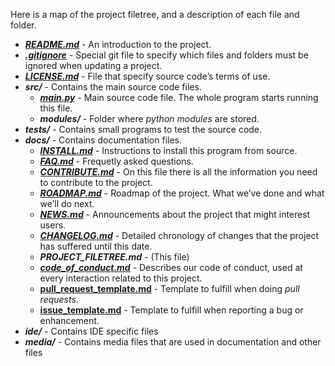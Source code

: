 Here is a map of the project filetree, and a description of each file and folder.

- ***[README.md](../README.md)*** - An introduction to the project.
- [***.gitignore***](../.gitignore) - Special git file to specify which files and folders must be ignored when updating a project.
- [***LICENSE.md***](../LICENSE.md) - File that specify source code’s terms of use.
- ***src/*** - Contains the main source code files.
  - ***[main.py](./main.py)*** - Main source code file. The whole program starts running this file.
  - ***modules/*** - Folder where *python modules* are stored.
- ***tests/*** - Contains small programs to test the source code.
- ***docs/*** - Contains documentation files.
  - ***[INSTALL.md](./INSTALL.md)*** - Instructions to install this program from source.
  - ***[FAQ.md](./FAQ.md)*** - Frequetly asked questions.
  - ***[CONTRIBUTE.md](./CONTRIBUTE.md)*** - On this file there is all the information you need to contribute to the project.
  - [***ROADMAP.md***](./ROADMAP.md) - Roadmap of the project. What we’ve done and what we’ll do next.
  - ***[NEWS.md](./NEWS.md)*** - Announcements about the project that might interest users.
  - ***[CHANGELOG.md](./CHANGELOG.md)*** - Detailed chronology of changes that the project has suffered until this date.
  - ***PROJECT_FILETREE.md*** - (This file)
  - ***[code_of_conduct.md](./code_of_conduct.md)*** - Describes our code of conduct, used at every interaction related to this project.
  - **[pull_request_template.md](./pull_request_template.md)** - Template to fulfill when doing *pull requests*.
  - **[issue_template.md](./issue_template.md)** - Template to fulfill when reporting a bug or enhancement.
- ***ide/*** - Contains IDE specific files
- ***media/*** - Contains media files that are used in documentation and other files